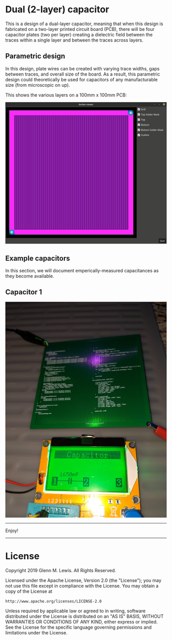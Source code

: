 # Dual (2-layer) capacitor

This is a design of a dual-layer capacitor, meaning that when this design is
fabricated on a two-layer printed circuit board (PCB), there will be four
capacitor plates (two per layer) creating a dielectric field between the
traces within a single layer and between the traces across layers.

## Parametric design

In this design, plate wires can be created with varying trace widths,
gaps between traces, and overall size of the board. As a result, this
parametric design could theoretically be used for capacitors of any
manufacturable size (from microscopic on up).

This shows the various layers on a 100mm x 100mm PCB:

![dual-capacitor-layers](dual-capacitor-layers.gif)

## Example capacitors

In this section, we will document emperically-measured
capacitances as they become available.

## Capacitor 1

![IMG_20190608_194453.jpg](IMG_20190608_194453.jpg)

----------------------------------------------------------------------

Enjoy!

----------------------------------------------------------------------

# License

Copyright 2019 Glenn M. Lewis. All Rights Reserved.

Licensed under the Apache License, Version 2.0 (the "License");
you may not use this file except in compliance with the License.
You may obtain a copy of the License at

    http://www.apache.org/licenses/LICENSE-2.0

Unless required by applicable law or agreed to in writing, software
distributed under the License is distributed on an "AS IS" BASIS,
WITHOUT WARRANTIES OR CONDITIONS OF ANY KIND, either express or implied.
See the License for the specific language governing permissions and
limitations under the License.
